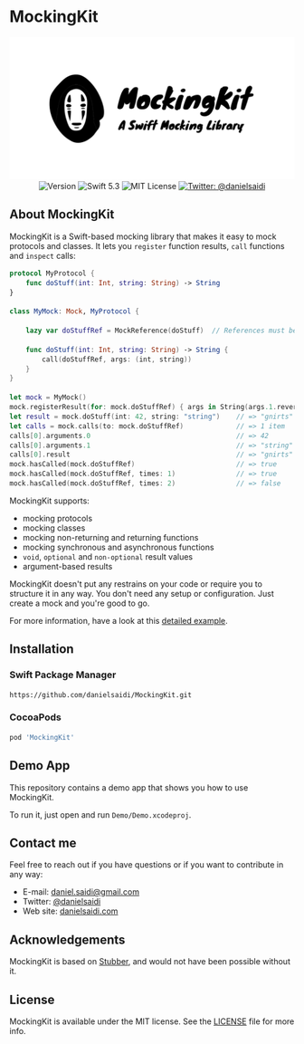 <h1>MockingKit</h1>

<p align="center">
    <img src ="Resources/Logo.png" alt="MockingKit Logo" /><br/>
    <img src="https://img.shields.io/github/v/release/danielsaidi/MockingKit?color=%2300550&sort=semver" alt="Version" />
    <img src="https://img.shields.io/badge/Swift-5.3-orange.svg" alt="Swift 5.3" />
    <img src="https://img.shields.io/github/license/danielsaidi/KeyboardKit" alt="MIT License" />
    <a href="https://twitter.com/danielsaidi">
        <img src="https://img.shields.io/badge/contact-@danielsaidi-blue.svg?style=flat" alt="Twitter: @danielsaidi" />
    </a>
</p>


## <a name="about"></a>About MockingKit

MockingKit is a Swift-based mocking library that makes it easy to mock protocols and classes. It lets you `register` function results, `call` functions and `inspect` calls:

```swift
protocol MyProtocol {
    func doStuff(int: Int, string: String) -> String
}

class MyMock: Mock, MyProtocol {

    lazy var doStuffRef = MockReference(doStuff)  // References must be lazy

    func doStuff(int: Int, string: String) -> String {
        call(doStuffRef, args: (int, string))
    }
}

let mock = MyMock()
mock.registerResult(for: mock.doStuffRef) { args in String(args.1.reversed()) }
let result = mock.doStuff(int: 42, string: "string")    // => "gnirts"
let calls = mock.calls(to: mock.doStuffRef)             // => 1 item
calls[0].arguments.0                                    // => 42
calls[0].arguments.1                                    // => "string"
calls[0].result                                         // => "gnirts"
mock.hasCalled(mock.doStuffRef)                         // => true
mock.hasCalled(mock.doStuffRef, times: 1)               // => true
mock.hasCalled(mock.doStuffRef, times: 2)               // => false
```

MockingKit supports:
* mocking protocols
* mocking classes
* mocking non-returning and returning functions
* mocking synchronous and asynchronous functions
* `void`, `optional` and `non-optional` result values
* argument-based results

MockingKit doesn't put any restrains on your code or require you to structure it in any way. You don't need any setup or configuration. Just create a mock and you're good to go.

For more information, have a look at this [detailed example][Example].


## <a name="installation"></a>Installation

### <a name="spm"></a>Swift Package Manager

```
https://github.com/danielsaidi/MockingKit.git
```

### <a name="cocoapods"></a>CocoaPods

```ruby
pod 'MockingKit'
```

## Demo App

This repository contains a demo app that shows you how to use MockingKit. 

To run it, just open and run `Demo/Demo.xcodeproj`.


## Contact me

Feel free to reach out if you have questions or if you want to contribute in any way:

* E-mail: [daniel.saidi@gmail.com][Email]
* Twitter: [@danielsaidi][Twitter]
* Web site: [danielsaidi.com][Website]


## Acknowledgements

MockingKit is based on [Stubber][Stubber], and would not have been possible without it. 


## License

MockingKit is available under the MIT license. See the [LICENSE][License] file for more info.


[Email]: mailto:daniel.saidi@gmail.com
[Twitter]: http://www.twitter.com/danielsaidi
[Website]: http://www.danielsaidi.com

[Example]: https://github.com/danielsaidi/MockingKit/blob/master/Readmes/Example.md

[CocoaPods]: http://cocoapods.org
[GitHub]: https://github.com/danielsaidi/MockingKit
[Pod]: http://cocoapods.org/pods/MockingKit
[Stubber]: https://github.com/devxoul/Stubber
[License]: https://github.com/danielsaidi/MockingKit/blob/master/LICENSE
